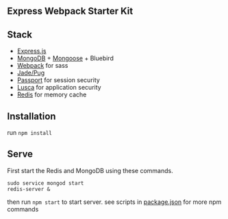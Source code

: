 ## Express Webpack Starter Kit

## Stack
- [Express.js](https://expressjs.com/)
- [MongoDB](https://www.mongodb.com/) + [Mongoose](http://mongoosejs.com/) + Bluebird
- [Webpack](https://webpack.js.org/) for sass
- [Jade/Pug](https://pugjs.org/api/getting-started.html)
- [Passport](http://www.passportjs.org/) for session security
- [Lusca](https://github.com/krakenjs/lusca) for application security
- [Redis](https://redis.io/) for memory cache

## Installation
run ```npm install```

## Serve
First start the Redis and MongoDB using these commands.
```
sudo service mongod start
redis-server &
```

then run ```npm start``` to start server.
see scripts in [package.json](https://github.com/adilxiqbal/express-webpack-starter/blob/master/package.json) for more npm commands 

